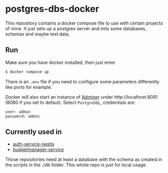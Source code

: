 # postgres-dbs-docker
This repository contains a docker compose file to use with certain projects of mine. It just sets up a postgres server and inits some databases, schemas and maybe test data.

## Run
Make sure you have docker installed, then just enter
```bash
$ docker compose up
```
There is an `.env` file if you need to configure some parameters differently like ports for example.

Docker will also start an instance of [Adminer](https://www.adminer.org/de/) under http://localhost:8081 (8080 if you set to defaut). Select `PostgreSQL`, credentials are:
```
user: admin
password: admin
```

## Currently used in
* [auth-service-nestjs](https://github.com/pixelprodukt/auth-service-nestjs) 
* [budgetmanager-service](https://github.com/pixelprodukt/budgetmanager-service)

Those repositories need at least a database with the schema as created in the scripts in the ./db folder. This whole repo is just for local usage.